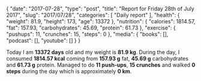 {
    "date": "2017-07-28",
    "type": "post",
    "title": "Report for Friday 28th of July 2017",
    "slug": "2017\/07\/28",
    "categories": [
        "Daily report"
    ],
    "health": {
        "weight": 81.9,
        "height": 173,
        "age": 13372
    },
    "nutrition": {
        "calories": 1814.57,
        "fat": 157.93,
        "carbohydrates": 45.69,
        "protein": 61.73
    },
    "exercise": {
        "pushups": 11,
        "crunches": 15,
        "steps": 0
    },
    "media": {
        "books": [],
        "podcast": [],
        "youtube": []
    }
}

Today I am <strong>13372 days</strong> old and my weight is <strong>81.9 kg</strong>. During the day, I consumed <strong>1814.57 kcal</strong> coming from <strong>157.93 g</strong> fat, <strong>45.69 g</strong> carbohydrates and <strong>61.73 g</strong> protein. Managed to do <strong>11 push-ups</strong>, <strong>15 crunches</strong> and walked <strong>0 steps</strong> during the day which is approximately <strong>0 km</strong>.